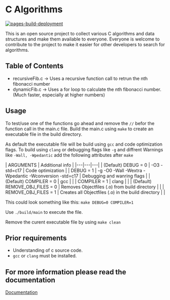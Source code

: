# C Algorithms

[![pages-build-deployment](https://github.com/LeonWandruschka/C_Algorithms/actions/workflows/pages/pages-build-deployment/badge.svg)](https://github.com/LeonWandruschka/C_Algorithms/actions/workflows/pages/pages-build-deployment)

This is an open source project to collect various C algorithms and data structures and make them available to everyone.
Everyone is welcome to contribute to the project to make it easier for other developers to search for algorithms.

## Table of Contents

- recursiveFib.c   ->  Uses a recursive function call to retrun the nth fibonacci number
- dynamicFib.c  ->   Uses a for loop to calculate the nth fibonacci number. (Much faster, especially at higher numbers)

## Usage

To test/use one of the functions go ahead and remove the ```//``` befor the function call in the main.c file.
Build the main.c using ```make``` to create an executable file in the build directory.

As default the executable file will be build using ```gcc``` and code optimization flags.
To build using ```clang``` or debugging flags like ```-g``` and diffrent Warnings like ```-Wall, -Wpedantic``` add the following attributes after ```make```

| ARGUMENTS | Additional info |
|---|---|---|
| (Default) DEBUG = 0 | -O3 -std=c17 | Code optimization |
| DEBUG = 1 | -g -O0 -Wall -Wextra -Wpedantic -Wconversion -std=c17 | Debugging and wanring flags |
| (Default) COMPILER = 0 | gcc |  |
| COMPILER = 1 | clang |  |
| (Default) REMOVE_OBJ_FILES = 0 | Removes Objectfiles (.o) from build directory |  |
| REMOVE_OBJ_FILES = 1 | Creates all Objectfiles (.o) in the build directory |  |

This could look something like this: ```make DEBUG=0 COMPILER=1```

Use ```./build/main``` to execute the file.

Remove the curent executable file by using ```make clean```

## Prior requirements

- Understanding of c source code.
- ```gcc``` or ```clang``` must be installed.

## For more information please read the documentation

[Documentation](https://leonwandruschka.github.io/C_Algorithms/)
